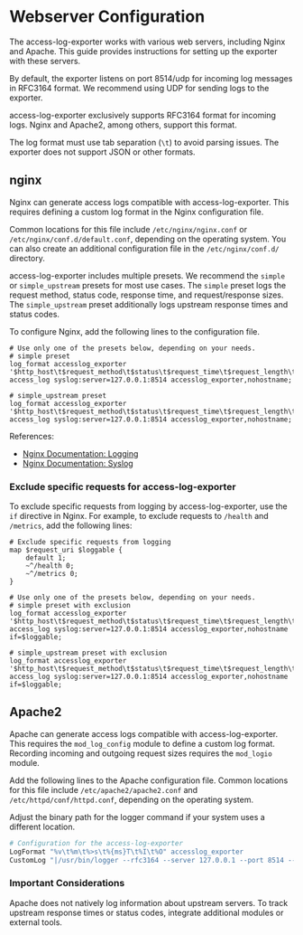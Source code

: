 # Webserver Configuration

The access-log-exporter works with various web servers, including Nginx and Apache. This guide provides instructions for setting up the exporter with these servers.

By default, the exporter listens on port 8514/udp for incoming log messages in RFC3164 format.
We recommend using UDP for sending logs to the exporter.

access-log-exporter exclusively supports RFC3164 format for incoming logs.
Nginx and Apache2, among others, support this format.

The log format must use tab separation (`\t`) to avoid parsing issues. The exporter does not support JSON or other formats.

## nginx

Nginx can generate access logs compatible with access-log-exporter. This requires defining a custom log format in the Nginx configuration file.

Common locations for this file include `/etc/nginx/nginx.conf` or `/etc/nginx/conf.d/default.conf`, depending on the operating system.
You can also create an additional configuration file in the `/etc/nginx/conf.d/` directory.

access-log-exporter includes multiple presets. We recommend the `simple` or `simple_upstream` presets for most use cases. The `simple` preset logs the request method, status code, response time, and request/response sizes. The `simple_upstream` preset additionally logs upstream response times and status codes.

To configure Nginx, add the following lines to the configuration file.

```nginx
# Use only one of the presets below, depending on your needs.
# simple preset
log_format accesslog_exporter '$http_host\t$request_method\t$status\t$request_time\t$request_length\t$bytes_sent';
access_log syslog:server=127.0.0.1:8514 accesslog_exporter,nohostname;

# simple_upstream preset
log_format accesslog_exporter '$http_host\t$request_method\t$status\t$request_time\t$request_length\t$bytes_sent\t$upstream_addr\t$upstream_connect_time\t$upstream_header_time\t$upstream_response_time';
access_log syslog:server=127.0.0.1:8514 accesslog_exporter,nohostname;
```

References:
- [Nginx Documentation: Logging](https://nginx.org/en/docs/http/ngx_http_log_module.html)
- [Nginx Documentation: Syslog](https://nginx.org/en/docs/syslog.html)

### Exclude specific requests for access-log-exporter

To exclude specific requests from logging by access-log-exporter, use the `if` directive in Nginx. For example, to exclude requests to `/health` and `/metrics`, add the following lines:

```nginx
# Exclude specific requests from logging
map $request_uri $loggable {
    default 1;
    ~^/health 0;
    ~^/metrics 0;
}

# Use only one of the presets below, depending on your needs.
# simple preset with exclusion
log_format accesslog_exporter '$http_host\t$request_method\t$status\t$request_time\t$request_length\t$bytes_sent';
access_log syslog:server=127.0.0.1:8514 accesslog_exporter,nohostname if=$loggable;

# simple_upstream preset with exclusion
log_format accesslog_exporter '$http_host\t$request_method\t$status\t$request_time\t$request_length\t$bytes_sent\t$upstream_addr\t$upstream_connect_time\t$upstream_header_time\t$upstream_response_time';
access_log syslog:server=127.0.0.1:8514 accesslog_exporter,nohostname if=$loggable;
```

## Apache2

Apache can generate access logs compatible with access-log-exporter. This requires the `mod_log_config` module to define a custom log format. Recording incoming and outgoing request sizes requires the `mod_logio` module.

Add the following lines to the Apache configuration file. Common locations for this file include `/etc/apache2/apache2.conf` and `/etc/httpd/conf/httpd.conf`, depending on the operating system.

Adjust the binary path for the logger command if your system uses a different location.

```apache
# Configuration for the access-log-exporter
LogFormat "%v\t%m\t%>s\t%{ms}T\t%I\t%O" accesslog_exporter
CustomLog "|/usr/bin/logger --rfc3164 --server 127.0.0.1 --port 8514 --udp" accesslog_exporter
```

### Important Considerations

Apache does not natively log information about upstream servers. To track upstream response times or status codes, integrate additional modules or external tools.
